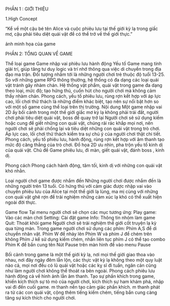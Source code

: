 PHẦN 1 : GIỚI THIỆU

1.High Concept

“Kể về một cậu bé tên Alice và cuộc phiêu lưu tại thế giới kỳ lạ trong giấc mơ, cậu phải tiêu diệt quái vật để có thể trở về thế giới thực.”

ảnh minh họa của game



PHẦN 2: TỔNG QUAN VỀ GAME

Thể loại game
Game nhập vai phiêu lưu hành động
Yếu tố
Game mang tính giải trí, giúp tăng tư duy logic và trí nhớ thông qua việc di chuyển trong địa đạo ma trận.
Đối tượng nhắm tới là những người chơi trẻ thuộc độ tuổi 13-25.
So với những game RPG thông thường, hệ thống có đa dạng các loại quái vật tránh gây nhàm chán.
Hệ thống vật phẩm, quái vật trong game đa dạng theo loại, mức độ; tạo hứng thú, cuốn hút cho người chơi mà không cảm thấy nhàm chán. 
Phong cách, yếu tố phiêu lưu, rùng rợn kết hợp với áp lực cao, lối chơi thử thách là những điểm khác biệt, tạo nên sự nổi bật hơn so với một số game cùng thể loại trên thị trường.
Nội dung
Một game nhập vai 2D ấy bối cảnh trong một thế giới giấc mơ kỳ lạ không phải trái đất, người chơi phải tiêu diệt quái vật, boss để quay trở lại
Người chơi sẽ sử dụng kiếm hoặc cung để giết những con quái vật, chúng rải rác khắp mọi nơi, nên người chơi sẽ phải chống lại và tiêu diệt những con quái vật trong trò chơi.
Áp lực cao, lối chơi thử thách kiểm tra sự chú ý của người chơi thật chi tiết.
Phong cách, yếu tố phiêu lưu, hành động, rùng rợn kết hợp với âm thanh tạo mức độ căng thẳng của trò chơi.
Đồ họa 2D ưu nhìn, pha trộn yếu tố kinh dị của quái vật.
Chủ đề
Game phiêu lưu, đi màn, giết quái vật, đánh boss , kinh dị.

Phong cách
Phong cách hành động, tăm tối, kinh dị với những con quái vật khó nhằn.

Loại người chơi game được nhắm đến
Những người chơi được nhắm đến là những người trên 13 tuổi. Có hứng thú với cảm giác được nhập vai vào chuyến phiêu lưu của Alice tại một thế giới lạ lùng, ma mị cùng với những con quái vật ghê rợn để trải nghiệm những cảm xúc lạ khó có thể xuất hiện ngoài đời thực.

Game flow
Tại menu người chơi sẽ chọn các mục tương ứng:
Play game: Vào các màn chơi
Setting: Cài đặt game
Info: Thông tin nhóm làm game
Quit: Thoát khỏi game
Người chơi sẽ trải nghiệm thế giới cốt truyện lạ kỳ qua từng màn. 
Trong game người chơi sử dụng các phím:
Phím A,S để di chuyển nhân vật.
Phím W để nhảy lên
Phím W và phím J để chém trên không
Phím J kể sử dụng kiếm chém, nhấn liên tục phím J có thể tạo combo 
Phím K để bắn cung tên
Nút Pause trên màn hình để vào menu Pause

Bối cảnh trong game là một thế giới kỳ lạ, nơi mọi thế giới giao thoa vào nhau, nơi đây ngày đêm lẫn lộn, các thực vật kỳ lạ không theo một quy luật nào cả, mọi nơi đều có lũ quái vật hoặc các kỵ sĩ đi tuần,  ngăn cản cũng như làm người chơi không thể thoát ra bên ngoài. 
Phong cách phiêu lưu hành động cả về hình ảnh lẫn âm thanh. Tạo sự phấn khích trong game, khiến kích thích sự tò mò của người chơi, kích thích sự ham khám phá, nhập vai đi đến cuối game.
 m thanh nền tạo cảm giác phấn khích.  m thanh phát ra từ các con quái vật, cộng thêm tiếng kiếm chém, tiếng bắn cung càng tăng sự kích thích cho người chơi.
